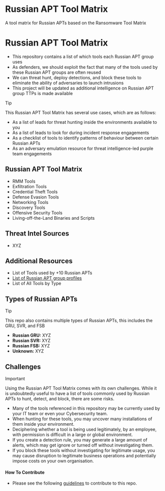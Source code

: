 # Russian APT Tool Matrix
A tool matrix for Russian APTs based on the Ransomware Tool Matrix

# Russian APT Tool Matrix
- This repository contains a list of which tools each Russian APT group uses
- As defenders, we should exploit the fact that many of the tools used by these Russian APT groups are often reused
- We can threat hunt, deploy detections, and block these tools to eliminate the ability of adversaries to launch intrusions
- This project will be updated as additional intelligence on Russian APT group TTPs is made available

> [!TIP]
>  This Russian APT Tool Matrix has several use cases, which are as follows:
> - As a list of leads for threat hunting inside the environments available to you
> - As a list of leads to look for during incident response engagements
> - As a checklist of tools to identify patterns of behaviour between certain Russian APTs
> - As an adversary emulation resource for threat intelligence-led purple team engagements

## Russian APT Tool Matrix
- RMM Tools
- Exfiltration Tools
- Credential Theft Tools
- Defense Evasion Tools
- Networking Tools
- Discovery Tools
- Offensive Security Tools
- Living-off-the-Land Binaries and Scripts

## Threat Intel Sources
- XYZ

## Additional Resources
- List of Tools used by +10 Russian APTs
- [List of Russian APT group profiles](https://github.com/BushidoUK/Russian-APT-Tool-Matrix/tree/main/GroupProfiles)
- List of All Tools by Type

## Types of Russian APTs
> [!TIP]
> This repo also contains multiple types of Russian APTs, this includes the GRU, SVR, and FSB
> - **Russian GRU:** XYZ
> - **Russian SVR:** XYZ
> - **Russian FSB:** XYZ
> - **Unknown:** XYZ

## Challenges
> [!IMPORTANT]
> Using the Russian APT Tool Matrix comes with its own challenges. While it is undoubtedly useful to have a list of tools commonly used by Russian APTs to hunt, detect, and block, there are some risks.
> - Many of the tools referenced in this repository may be currently used by your IT team or even your Cybersecurity team.
> - When hunting for these tools, you may uncover many installations of them inside your environment.
> - Deciphering whether a tool is being used legitimately, by an employee, with permission is difficult in a large or global environment.
> - If you create a detection rule, you may generate a large amount of alerts, which may get ignore or turned off without investigating them.
> - If you block these tools without investigating for legitimate usage, you may cause disruption to legitimate business operations and potentially impose costs on your own organisation.

#### How To Contribute
- Please see the following [guidelines]() to contribute to this repo.
